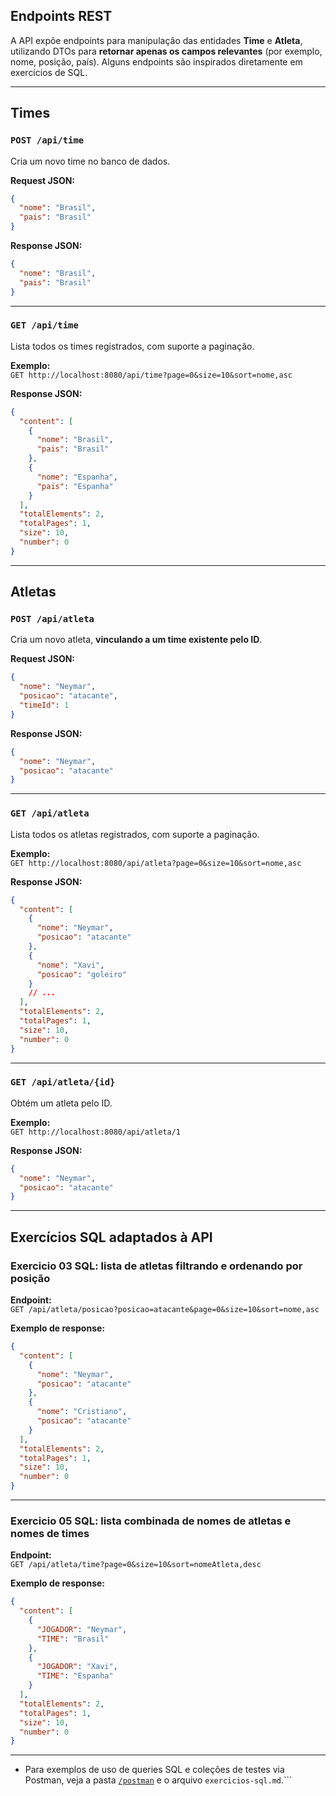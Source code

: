 ## Endpoints REST

A API expõe endpoints para manipulação das entidades **Time** e **Atleta**, utilizando DTOs para **retornar apenas os campos relevantes** (por exemplo, nome, posição, país). Alguns endpoints são inspirados diretamente em exercícios de SQL.

---

## Times

### `POST /api/time`
Cria um novo time no banco de dados.

**Request JSON:**
```json
{
  "nome": "Brasil",
  "pais": "Brasil"
}
```

**Response JSON:**
```json
{
  "nome": "Brasil",
  "pais": "Brasil"
}
```

---

### `GET /api/time`
Lista todos os times registrados, com suporte a paginação.

**Exemplo:**  
`GET http://localhost:8080/api/time?page=0&size=10&sort=nome,asc`

**Response JSON:**
```json
{
  "content": [
    {
      "nome": "Brasil",
      "pais": "Brasil"
    },
    {
      "nome": "Espanha",
      "pais": "Espanha"
    }
  ],
  "totalElements": 2,
  "totalPages": 1,
  "size": 10,
  "number": 0
}
```

---

## Atletas

### `POST /api/atleta`
Cria um novo atleta, **vinculando a um time existente pelo ID**.

**Request JSON:**
```json
{
  "nome": "Neymar",
  "posicao": "atacante",
  "timeId": 1
}
```

**Response JSON:**
```json
{
  "nome": "Neymar",
  "posicao": "atacante"
}
```

---

### `GET /api/atleta`
Lista todos os atletas registrados, com suporte a paginação.

**Exemplo:**  
`GET http://localhost:8080/api/atleta?page=0&size=10&sort=nome,asc`

**Response JSON:**
```json
{
  "content": [
    {
      "nome": "Neymar",
      "posicao": "atacante"
    },
    {
      "nome": "Xavi",
      "posicao": "goleiro"
    }
    // ...
  ],
  "totalElements": 2,
  "totalPages": 1,
  "size": 10,
  "number": 0
}
```

---

### `GET /api/atleta/{id}`
Obtém um atleta pelo ID.

**Exemplo:**  
`GET http://localhost:8080/api/atleta/1`

**Response JSON:**
```json
{
  "nome": "Neymar",
  "posicao": "atacante"
}
```

---

## Exercícios SQL adaptados à API

### Exercicio 03 SQL: lista de atletas filtrando e ordenando por posição

**Endpoint:**  
`GET /api/atleta/posicao?posicao=atacante&page=0&size=10&sort=nome,asc`

**Exemplo de response:**
```json
{
  "content": [
    {
      "nome": "Neymar",
      "posicao": "atacante"
    },
    {
      "nome": "Cristiano",
      "posicao": "atacante"
    }
  ],
  "totalElements": 2,
  "totalPages": 1,
  "size": 10,
  "number": 0
}
```

---

### Exercicio 05 SQL: lista combinada de nomes de atletas e nomes de times

**Endpoint:**  
`GET /api/atleta/time?page=0&size=10&sort=nomeAtleta,desc`

**Exemplo de response:**
```json
{
  "content": [
    {
      "JOGADOR": "Neymar",
      "TIME": "Brasil"
    },
    {
      "JOGADOR": "Xavi",
      "TIME": "Espanha"
    }
  ],
  "totalElements": 2,
  "totalPages": 1,
  "size": 10,
  "number": 0
}
```

---

- Para exemplos de uso de queries SQL e coleções de testes via Postman, veja a pasta [`/postman`](https://github.com/yuricapella/teamcubation-spring-data-exercicios/tree/main/postman) e o arquivo `exercicios-sql.md`.```
